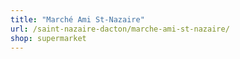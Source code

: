 ```yaml
---
title: "Marché Ami St-Nazaire"
url: /saint-nazaire-dacton/marche-ami-st-nazaire/
shop: supermarket
---
```

